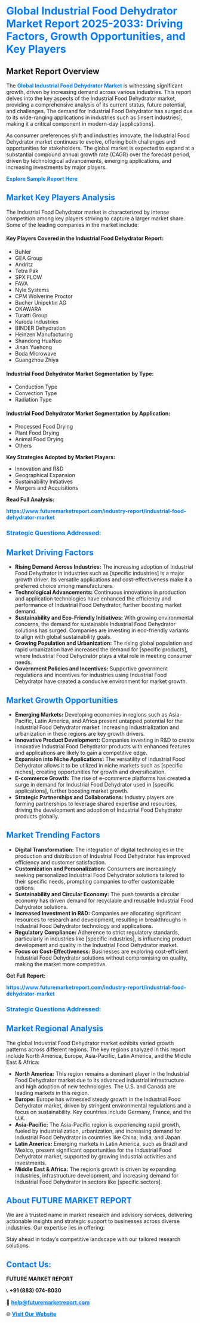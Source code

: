 <h1 style="color: #007BFF;">Global Industrial Food Dehydrator Market Report 2025-2033: Driving Factors, Growth Opportunities, and Key Players</h1>

<section id="overview">
<h2>Market Report Overview</h2>
<p>The <a href="https://www.futuremarketreport.com/industry-report/industrial-food-dehydrator-market" style="color: #007BFF; text-decoration: none;"><strong>Global Industrial Food Dehydrator Market</strong></a> is witnessing significant growth, driven by increasing demand across various industries. This report delves into the key aspects of the Industrial Food Dehydrator market, providing a comprehensive analysis of its current status, future potential, and challenges. The demand for Industrial Food Dehydrator has surged due to its wide-ranging applications in industries such as [insert industries], making it a critical component in modern-day [applications].</p>
<p>As consumer preferences shift and industries innovate, the Industrial Food Dehydrator market continues to evolve, offering both challenges and opportunities for stakeholders. The global market is expected to expand at a substantial compound annual growth rate (CAGR) over the forecast period, driven by technological advancements, emerging applications, and increasing investments by major players.</p>
</section>

<section id="overview">
<p><a href="https://www.futuremarketreport.com/request-sample/reportId=56484" style="color: #007BFF; text-decoration: none;"><strong>Explore Sample Report Here</strong></a></p>
</section>

<section id="key-players">
<h2 style="color: #007BFF;">Market Key Players Analysis</h2>
<p>The Industrial Food Dehydrator market is characterized by intense competition among key players striving to capture a larger market share. Some of the leading companies in the market include:</p>
<h4>Key Players Covered in the Industrial Food Dehydrator Report:</h4>
<ul><li>Buhler</li><li>GEA Group</li><li>Andritz</li><li>Tetra Pak</li><li>SPX FLOW</li><li>FAVA</li><li>Nyle Systems</li><li>CPM Wolverine Proctor</li><li>Bucher Unipektin AG</li><li>OKAWARA</li><li>Turatti Group</li><li>Kuroda Industries</li><li>BINDER Dehydration</li><li>Heinzen Manufacturing</li><li>Shandong HuaNuo</li><li>Jinan Yuehong</li><li>Boda Microwave</li><li>Guangzhou Zhiya</li></ul>
<h4>Industrial Food Dehydrator Market Segmentation by Type:</h4>
<ul><li>Conduction Type</li><li>Convection Type</li><li>Radiation Type</li></ul>

<h4>Industrial Food Dehydrator Market Segmentation by Application:</h4>
<ul><li>Processed Food Drying</li><li>Plant Food Drying</li><li>Animal Food Drying</li><li>Others</li></ul>
<p><strong>Key Strategies Adopted by Market Players:</strong></p>
<ul>
<li>Innovation and R&D</li>
<li>Geographical Expansion</li>
<li>Sustainability Initiatives</li>
<li>Mergers and Acquisitions</li>
</ul>
</section>

<section>
<p><strong>Read Full Analysis: </strong></p><a href="https://www.futuremarketreport.com/industry-report/industrial-food-dehydrator-market" style="color: #007BFF; text-decoration: none;"><strong>https://www.futuremarketreport.com/industry-report/industrial-food-dehydrator-market</strong></a>
<h3 style="color: #007BFF;">Strategic Questions Addressed:</h3>
</section>

<section id="driving-factors">
<h2 style="color: #007BFF;">Market Driving Factors</h2>
<ul>
<li><strong>Rising Demand Across Industries:</strong> The increasing adoption of Industrial Food Dehydrator in industries such as [specific industries] is a major growth driver. Its versatile applications and cost-effectiveness make it a preferred choice among manufacturers.</li>
<li><strong>Technological Advancements:</strong> Continuous innovations in production and application technologies have enhanced the efficiency and performance of Industrial Food Dehydrator, further boosting market demand.</li>
<li><strong>Sustainability and Eco-Friendly Initiatives:</strong> With growing environmental concerns, the demand for sustainable Industrial Food Dehydrator solutions has surged. Companies are investing in eco-friendly variants to align with global sustainability goals.</li>
<li><strong>Growing Population and Urbanization:</strong> The rising global population and rapid urbanization have increased the demand for [specific products], where Industrial Food Dehydrator plays a vital role in meeting consumer needs.</li>
<li><strong>Government Policies and Incentives:</strong> Supportive government regulations and incentives for industries using Industrial Food Dehydrator have created a conducive environment for market growth.</li>
</ul>
</section>

<section id="growth-opportunities">
<h2 style="color: #007BFF;">Market Growth Opportunities</h2>
<ul>
<li><strong>Emerging Markets:</strong> Developing economies in regions such as Asia-Pacific, Latin America, and Africa present untapped potential for the Industrial Food Dehydrator market. Increasing industrialization and urbanization in these regions are key growth drivers.</li>
<li><strong>Innovative Product Development:</strong> Companies investing in R&D to create innovative Industrial Food Dehydrator products with enhanced features and applications are likely to gain a competitive edge.</li>
<li><strong>Expansion into Niche Applications:</strong> The versatility of Industrial Food Dehydrator allows it to be utilized in niche markets such as [specific niches], creating opportunities for growth and diversification.</li>
<li><strong>E-commerce Growth:</strong> The rise of e-commerce platforms has created a surge in demand for Industrial Food Dehydrator used in [specific applications], further boosting market growth.</li>
<li><strong>Strategic Partnerships and Collaborations:</strong> Industry players are forming partnerships to leverage shared expertise and resources, driving the development and adoption of Industrial Food Dehydrator products globally.</li>
</ul>
</section>

<section id="trending-factors">
<h2 style="color: #007BFF;">Market Trending Factors</h2>
<ul>
<li><strong>Digital Transformation:</strong> The integration of digital technologies in the production and distribution of Industrial Food Dehydrator has improved efficiency and customer satisfaction.</li>
<li><strong>Customization and Personalization:</strong> Consumers are increasingly seeking personalized Industrial Food Dehydrator solutions tailored to their specific needs, prompting companies to offer customizable options.</li>
<li><strong>Sustainability and Circular Economy:</strong> The push towards a circular economy has driven demand for recyclable and reusable Industrial Food Dehydrator solutions.</li>
<li><strong>Increased Investment in R&D:</strong> Companies are allocating significant resources to research and development, resulting in breakthroughs in Industrial Food Dehydrator technology and applications.</li>
<li><strong>Regulatory Compliance:</strong> Adherence to strict regulatory standards, particularly in industries like [specific industries], is influencing product development and quality in the Industrial Food Dehydrator market.</li>
<li><strong>Focus on Cost-Effectiveness:</strong> Businesses are exploring cost-efficient Industrial Food Dehydrator solutions without compromising on quality, making the market more competitive.</li>
</ul>
</section>

<section>
<p><strong>Get Full Report: </strong></p><a href="https://www.futuremarketreport.com/industry-report/industrial-food-dehydrator-market" style="color: #007BFF; text-decoration: none;"><strong>https://www.futuremarketreport.com/industry-report/industrial-food-dehydrator-market</strong></a>
<h3 style="color: #007BFF;">Strategic Questions Addressed:</h3>
</section>


<section id="regional-analysis">
<h2 style="color: #007BFF;">Market Regional Analysis</h2>
<p>The global Industrial Food Dehydrator market exhibits varied growth patterns across different regions. The key regions analyzed in this report include North America, Europe, Asia-Pacific, Latin America, and the Middle East & Africa:</p>
<ul>
<li><strong>North America:</strong> This region remains a dominant player in the Industrial Food Dehydrator market due to its advanced industrial infrastructure and high adoption of new technologies. The U.S. and Canada are leading markets in this region.</li>
<li><strong>Europe:</strong> Europe has witnessed steady growth in the Industrial Food Dehydrator market, driven by stringent environmental regulations and a focus on sustainability. Key countries include Germany, France, and the U.K.</li>
<li><strong>Asia-Pacific:</strong> The Asia-Pacific region is experiencing rapid growth, fueled by industrialization, urbanization, and increasing demand for Industrial Food Dehydrator in countries like China, India, and Japan.</li>
<li><strong>Latin America:</strong> Emerging markets in Latin America, such as Brazil and Mexico, present significant opportunities for the Industrial Food Dehydrator market, supported by growing industrial activities and investments.</li>
<li><strong>Middle East & Africa:</strong> The region’s growth is driven by expanding industries, infrastructure development, and increasing demand for Industrial Food Dehydrator in sectors like [specific sectors].</li>
</ul>
</section>

<footer>
<h2 style="color: #007BFF;">About FUTURE MARKET REPORT</h2>
<p>We are a trusted name in market research and advisory services, delivering actionable insights and strategic support to businesses across diverse industries. Our expertise lies in offering:</p>

<p>Stay ahead in today’s competitive landscape with our tailored research solutions.</p>

<h2 style="color: #007BFF;">Contact Us:</h2>
<p><strong>FUTURE MARKET REPORT</strong></p>
<p>📞 <strong>+91 (883) 074-8030</strong></p>
<p>📧 <strong><a href="mailto:help@futuremarketreport.com" style="color: #007BFF;">help@futuremarketreport.com</a></strong></p>
<p>🌐 <strong><a href="https://www.futuremarketreport.com/" style="color: #007BFF;">Visit Our Website</a></strong></p>
</footer>